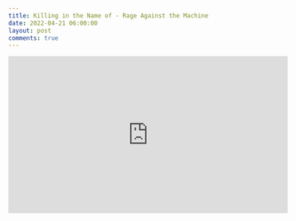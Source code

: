 ```yaml
---
title: Killing in the Name of - Rage Against the Machine
date: 2022-04-21 06:00:00
layout: post
comments: true
---
```



<iframe width="560" height="315" src="https://www.youtube.com/embed/bWXazVhlyxQ" frameborder="0" allow="accelerometer; autoplay; encrypted-media; gyroscope; picture-in-picture" allowfullscreen></iframe>
